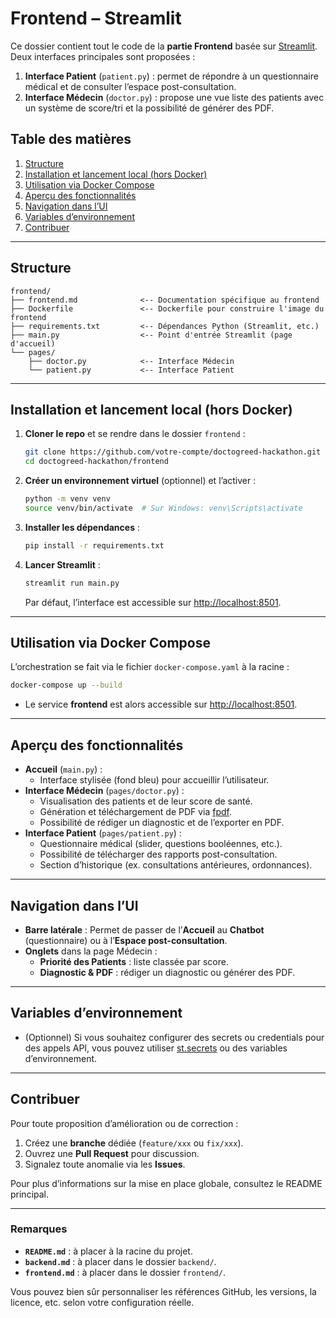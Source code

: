# Frontend – Streamlit

Ce dossier contient tout le code de la **partie Frontend** basée sur [Streamlit](https://streamlit.io/).  
Deux interfaces principales sont proposées :

1. **Interface Patient** (`patient.py`) : permet de répondre à un questionnaire médical et de consulter l’espace post-consultation.
2. **Interface Médecin** (`doctor.py`) : propose une vue liste des patients avec un système de score/tri et la possibilité de générer des PDF.

## Table des matières
1. [Structure](#structure)
2. [Installation et lancement local (hors Docker)](#installation-et-lancement-local-hors-docker)
3. [Utilisation via Docker Compose](#utilisation-via-docker-compose)
4. [Aperçu des fonctionnalités](#aperçu-des-fonctionnalités)
5. [Navigation dans l’UI](#navigation-dans-lui)
6. [Variables d’environnement](#variables-denvironnement)
7. [Contribuer](#contribuer)

---

## Structure


```
frontend/
├── frontend.md              <-- Documentation spécifique au frontend
├── Dockerfile               <-- Dockerfile pour construire l'image du frontend
├── requirements.txt         <-- Dépendances Python (Streamlit, etc.)
├── main.py                  <-- Point d'entrée Streamlit (page d'accueil)
└── pages/
    ├── doctor.py            <-- Interface Médecin
    └── patient.py           <-- Interface Patient
```

---

## Installation et lancement local (hors Docker)

1. **Cloner le repo** et se rendre dans le dossier `frontend` :
   ```bash
   git clone https://github.com/votre-compte/doctogreed-hackathon.git
   cd doctogreed-hackathon/frontend
   
   ```

2.  **Créer un environnement virtuel** (optionnel) et l’activer :
    
    ```bash
    python -m venv venv
    source venv/bin/activate  # Sur Windows: venv\Scripts\activate
    
    ```
    
3.  **Installer les dépendances** :
    
    ```bash
    pip install -r requirements.txt
    
    ```
    
4.  **Lancer Streamlit** :
    
    ```bash
    streamlit run main.py
    
    ```
    
    Par défaut, l’interface est accessible sur [http://localhost:8501](http://localhost:8501).
    

----------

## Utilisation via Docker Compose

L’orchestration se fait via le fichier `docker-compose.yaml` à la racine :

```bash
docker-compose up --build

```

-   Le service **frontend** est alors accessible sur [http://localhost:8501](http://localhost:8501).

---
## Aperçu des fonctionnalités

-   **Accueil** (`main.py`) :
    -   Interface stylisée (fond bleu) pour accueillir l’utilisateur.
-   **Interface Médecin** (`pages/doctor.py`) :
    -   Visualisation des patients et de leur score de santé.
    -   Génération et téléchargement de PDF via [fpdf](https://pyfpdf.github.io/fpdf2/).
    -   Possibilité de rédiger un diagnostic et de l’exporter en PDF.
-   **Interface Patient** (`pages/patient.py`) :
    -   Questionnaire médical (slider, questions booléennes, etc.).
    -   Possibilité de télécharger des rapports post-consultation.
    -   Section d’historique (ex. consultations antérieures, ordonnances).

---

## Navigation dans l’UI

-   **Barre latérale** : Permet de passer de l’**Accueil** au **Chatbot** (questionnaire) ou à l’**Espace post-consultation**.
-   **Onglets** dans la page Médecin :
    -   **Priorité des Patients** : liste classée par score.
    -   **Diagnostic & PDF** : rédiger un diagnostic ou générer des PDF.

----------

## Variables d’environnement

-   (Optionnel) Si vous souhaitez configurer des secrets ou credentials pour des appels API, vous pouvez utiliser [st.secrets](https://docs.streamlit.io/streamlit-cloud/configure-the-app-using-streamlit-secrets) ou des variables d’environnement.

----------

## Contribuer

Pour toute proposition d’amélioration ou de correction :

1.  Créez une **branche** dédiée (`feature/xxx` ou `fix/xxx`).
2.  Ouvrez une **Pull Request** pour discussion.
3.  Signalez toute anomalie via les **Issues**.

Pour plus d’informations sur la mise en place globale, consultez le README principal.

---

### Remarques

- **`README.md`** : à placer à la racine du projet.
- **`backend.md`** : à placer dans le dossier `backend/`.
- **`frontend.md`** : à placer dans le dossier `frontend/`.

Vous pouvez bien sûr personnaliser les références GitHub, les versions, la licence, etc. selon votre configuration réelle.
